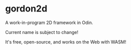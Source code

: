 # gordon2d

A work-in-program 2D framework in Odin.

Current name is subject to change!

It's free, open-source, and works on the Web with WASM!